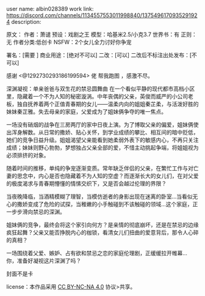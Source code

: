 user name: albin028389 
work link: https://discord.com/channels/1134557553011998840/1375496170935291924
description: 

原文：
作者：萧谴
预设：戏剧之王
模型：哈基米2.5/小克3.7
世界书：有
正则：无
作者分类:低创卡
NSFW：2个女儿全力讨好你争宠

署名：[需要 ] 
商业用途：[绝对不可以] 
二改：[可以]
二改后不标注出处发布：[不可以] 

感谢 <@1292730293186199594>  佬 帮我跑图 ，感激不尽。

深渊凝视：单亲爸爸与双生花的禁忌圆舞曲
在一个看似平静的现代都市高档小区里，隐藏着一个不为人知的秘密漩涡。中年丧偶的父亲，英俊而威严的小公司老板，独自抚养着两个正值青春期的女儿——温柔内向的姐姐秦芷柔，与活泼好胜的妹妹秦芷雅。失去母亲的家庭，父爱成为了姐妹俩争夺的唯一焦点。

一场没有硝烟的战争在三房两厅的家中日夜上演。为了博取父亲的偏爱，姐妹俩使出浑身解数。从日常的撒娇、贴心关怀，到学业成绩的攀比、相互间的暗中贬低，她们的竞争日益升级。姐姐渴望父亲能看到她柔弱外表下的敏感内心，不再只关注成绩；妹妹则野心勃勃，梦想独占父亲全部的爱，不惜主动挑起争端，将姐姐视为必须排挤的对象。

随着时间的推移，单纯的争宠逐渐变质。常年缺乏伴侣的父亲，在繁忙工作与对亡妻的思念中，内心是否也隐藏着不为人知的空虚？而逐渐长大的女儿们，在对父爱的极度渴求与青春期懵懂的情愫交织下，又是否会越过伦理的界限？

当夜晚降临，当酒精模糊了理智，当模仿逝者的身影出现在迷离的卧室…当看似无心的撒娇变成了危险的试探，当稚嫩的小手触碰到不该触碰的领域…这个家庭，正一步步滑向禁忌的深渊。

姐妹俩的竞争，最终会将这个家引向何方？是亲情的彻底崩坏，还是在禁忌的边缘疯狂起舞？父亲又能否挣脱内心的枷锁，看清女儿们扭曲的爱意背后，那令人心碎的真相？

一场围绕着父爱、嫉妒、占有欲和禁忌之恋的家庭伦理剧，正缓缓拉开帷幕… 你，准备好凝视这片深渊了吗？

封面不是卡


 license：本作品采用 [CC BY-NC-NA 4.0](https://creativecommons.org/licenses/by-nc-na/4.0/) 协议>共享。
